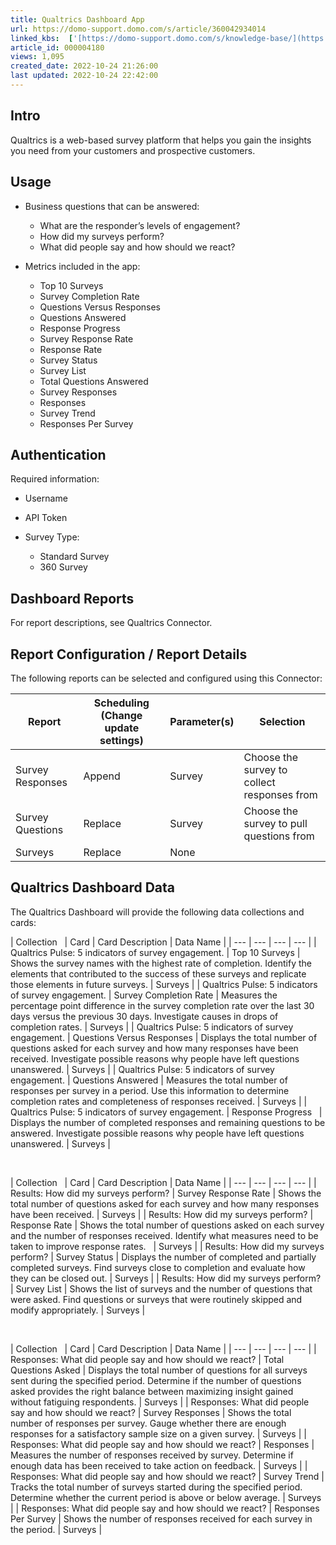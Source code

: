 ```yaml
---
title: Qualtrics Dashboard App
url: https://domo-support.domo.com/s/article/360042934014
linked_kbs:  ['[https://domo-support.domo.com/s/knowledge-base/](https://domo-support.domo.com/s/knowledge-base/)', '[https://domo-support.domo.com/s/](https://domo-support.domo.com/s/)', '[https://domo-support.domo.com/s/topic/0TO5w000000ZampGAC](https://domo-support.domo.com/s/topic/0TO5w000000ZampGAC)', '[https://domo-support.domo.com/s/topic/0TO5w000000Zan9GAC](https://domo-support.domo.com/s/topic/0TO5w000000Zan9GAC)', '[https://domo-support.domo.com/s/article/360042934014](https://domo-support.domo.com/s/article/360042934014)', '[https://domo-support.domo.com/s/topic/0TO5w000000Zan9GAC/available-apps](https://domo-support.domo.com/s/topic/0TO5w000000Zan9GAC/available-apps)', '[https://domo-support.domo.com/s/article/360043429933](https://domo-support.domo.com/s/article/360043429933)', '[https://domo-support.domo.com/s/article/360043429953](https://domo-support.domo.com/s/article/360043429953)', '[https://domo-support.domo.com/s/article/360042925494](https://domo-support.domo.com/s/article/360042925494)', '[https://domo-support.domo.com/s/article/360043429913](https://domo-support.domo.com/s/article/360043429913)', '[https://domo-support.domo.com/s/article/4408174643607](https://domo-support.domo.com/s/article/4408174643607)', '[https://domo-support.domo.com/s/login/](https://domo-support.domo.com/s/login/)']
article_id: 000004180
views: 1,095
created_date: 2022-10-24 21:26:00
last updated: 2022-10-24 22:42:00
---
```




Intro
-----


Qualtrics is a web-based survey platform that helps you gain the insights you need from your customers and prospective customers.


Usage
-----


* Business questions that can be answered:


	+ What are the responder’s levels of engagement?
	+ How did my surveys perform?
	+ What did people say and how should we react?
* Metrics included in the app:


	+ Top 10 Surveys
	+ Survey Completion Rate
	+ Questions Versus Responses
	+ Questions Answered
	+ Response Progress
	+ Survey Response Rate
	+ Response Rate
	+ Survey Status
	+ Survey List
	+ Total Questions Answered
	+ Survey Responses
	+ Responses
	+ Survey Trend
	+ Responses Per Survey


Authentication
--------------


Required information:


* Username
* API Token
* Survey Type:


	+ Standard Survey
	+ 360 Survey


Dashboard Reports
-----------------


For report descriptions, see Qualtrics Connector.


Report Configuration / Report Details
-------------------------------------


The following reports can be selected and configured using this Connector:




| Report | Scheduling (Change update settings) | Parameter(s) | Selection |
| --- | --- | --- | --- |
| Survey Responses | Append | Survey | Choose the survey to collect responses from |
| Survey Questions | Replace | Survey | Choose the survey to pull questions from |
| Surveys | Replace | None |   |


Qualtrics Dashboard Data
------------------------


The Qualtrics Dashboard will provide the following data collections and cards:




| Collection
  | Card | Card Description | Data Name |
| --- | --- | --- | --- |
| Qualtrics Pulse: 5 indicators of survey engagement. | Top 10 Surveys | Shows the survey names with the highest rate of completion. Identify the elements that contributed to the success of these surveys and replicate those elements in future surveys. | Surveys |
| Qualtrics Pulse: 5 indicators of survey engagement. | Survey Completion Rate | Measures the percentage point difference in the survey completion rate over the last 30 days versus the previous 30 days. Investigate causes in drops of completion rates. | Surveys |
| Qualtrics Pulse: 5 indicators of survey engagement. | Questions Versus Responses | Displays the total number of questions asked for each survey and how many responses have been received. Investigate possible reasons why people have left questions unanswered. | Surveys |
| Qualtrics Pulse: 5 indicators of survey engagement. | Questions Answered | Measures the total number of responses per survey in a period. Use this information to determine completion rates and completeness of responses received. | Surveys |
| Qualtrics Pulse: 5 indicators of survey engagement. | Response Progress
  | Displays the number of completed responses and remaining questions to be answered. Investigate possible reasons why people have left questions unanswered. | Surveys |


 




| Collection
  | Card | Card Description | Data Name |
| --- | --- | --- | --- |
| Results: How did my surveys perform? | Survey Response Rate | Shows the total number of questions asked for each survey and how many responses have been received. | Surveys |
| Results: How did my surveys perform? | Response Rate | Shows the total number of questions asked on each survey and the number of responses received. Identify what measures need to be taken to improve response rates.
  | Surveys |
| Results: How did my surveys perform? | Survey Status | Displays the number of completed and partially completed surveys. Find surveys close to completion and evaluate how they can be closed out. | Surveys |
| Results: How did my surveys perform? | Survey List | Shows the list of surveys and the number of questions that were asked. Find questions or surveys that were routinely skipped and modify appropriately. | Surveys |


 




| Collection
  | Card | Card Description | Data Name |
| --- | --- | --- | --- |
| Responses: What did people say and how should we react? | Total Questions Asked | Displays the total number of questions for all surveys sent during the specified period. Determine if the number of questions asked provides the right balance between maximizing insight gained without fatiguing respondents. | Surveys |
| Responses: What did people say and how should we react? | Survey Responses | Shows the total number of responses per survey. Gauge whether there are enough responses for a satisfactory sample size on a given survey. | Surveys |
| Responses: What did people say and how should we react? | Responses | Measures the number of responses received by survey. Determine if enough data has been received to take action on feedback. | Surveys |
| Responses: What did people say and how should we react? | Survey Trend | Tracks the total number of surveys started during the specified period. Determine whether the current period is above or below average. | Surveys |
| Responses: What did people say and how should we react? | Responses Per Survey | Shows the number of responses received for each survey in the period. | Surveys |


 


 

